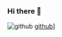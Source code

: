 ### Hi there 👋
![github](https://img.shields.io/badge/GitHub-000000?style=for-the-badge&logo=GitHub&logoColor=white)
[github](https://img.shields.io/badge/python-000000?style=for-the-badge&logo=python&logoColor=white)]

<!--
**adithya7shankar/adithya7shankar** is a ✨ _special_ ✨ repository because its `README.md` (this file) appears on your GitHub profile.
![github](https://img.shields.io/badge/python-000000?style=for-the-badge&logo=python&logoColor=white)]
Here are some ideas to get you started:

- 🔭 I’m currently working on ...
- 🌱 I’m currently learning ...
- 👯 I’m looking to collaborate on ...
- 🤔 I’m looking for help with ...
- 💬 Ask me about ...
- 📫 How to reach me: ...
- 😄 Pronouns: ...
- ⚡ Fun fact: ...
-->
